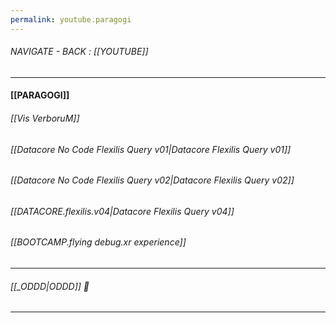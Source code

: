 ```yaml
---
permalink: youtube.paragogi
---
```


###### NAVIGATE - BACK : [[YOUTUBE]]
----
#### [[PARAGOGI]]


###### [[Vis VerboruM]]

###### [[Datacore No Code Flexilis Query v01|Datacore Flexilis Query v01]]

###### [[Datacore No Code Flexilis Query v02|Datacore Flexilis Query v02]]

 ###### [[DATACORE.flexilis.v04|Datacore Flexilis Query v04]]

###### [[BOOTCAMP.flying debug.xr experience]]

----

 ###### [[_ODDD|ODDD]] 🫡

----



